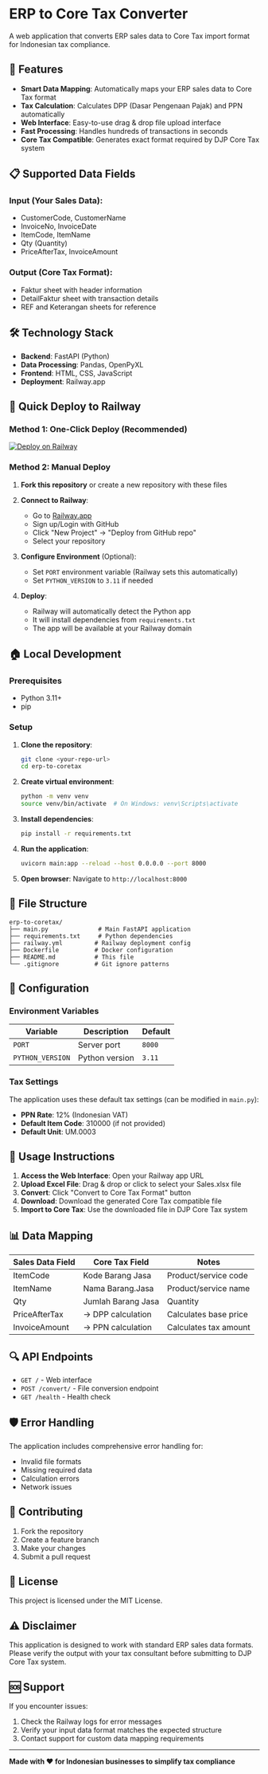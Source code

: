 # ERP to Core Tax Converter

A web application that converts ERP sales data to Core Tax import format for Indonesian tax compliance.

## 🚀 Features

- **Smart Data Mapping**: Automatically maps your ERP sales data to Core Tax format
- **Tax Calculation**: Calculates DPP (Dasar Pengenaan Pajak) and PPN automatically
- **Web Interface**: Easy-to-use drag & drop file upload interface
- **Fast Processing**: Handles hundreds of transactions in seconds
- **Core Tax Compatible**: Generates exact format required by DJP Core Tax system

## 📋 Supported Data Fields

### Input (Your Sales Data):
- CustomerCode, CustomerName
- InvoiceNo, InvoiceDate
- ItemCode, ItemName
- Qty (Quantity)
- PriceAfterTax, InvoiceAmount

### Output (Core Tax Format):
- Faktur sheet with header information
- DetailFaktur sheet with transaction details
- REF and Keterangan sheets for reference

## 🛠 Technology Stack

- **Backend**: FastAPI (Python)
- **Data Processing**: Pandas, OpenPyXL
- **Frontend**: HTML, CSS, JavaScript
- **Deployment**: Railway.app

## 🚀 Quick Deploy to Railway

### Method 1: One-Click Deploy (Recommended)

[![Deploy on Railway](https://railway.app/button.svg)](https://railway.app/new/template?template=https://github.com/yourusername/erp-to-coretax)

### Method 2: Manual Deploy

1. **Fork this repository** or create a new repository with these files

2. **Connect to Railway**:
   - Go to [Railway.app](https://railway.app)
   - Sign up/Login with GitHub
   - Click "New Project" → "Deploy from GitHub repo"
   - Select your repository

3. **Configure Environment** (Optional):
   - Set `PORT` environment variable (Railway sets this automatically)
   - Set `PYTHON_VERSION` to `3.11` if needed

4. **Deploy**:
   - Railway will automatically detect the Python app
   - It will install dependencies from `requirements.txt`
   - The app will be available at your Railway domain

## 🏠 Local Development

### Prerequisites
- Python 3.11+
- pip

### Setup

1. **Clone the repository**:
   ```bash
   git clone <your-repo-url>
   cd erp-to-coretax
   ```

2. **Create virtual environment**:
   ```bash
   python -m venv venv
   source venv/bin/activate  # On Windows: venv\Scripts\activate
   ```

3. **Install dependencies**:
   ```bash
   pip install -r requirements.txt
   ```

4. **Run the application**:
   ```bash
   uvicorn main:app --reload --host 0.0.0.0 --port 8000
   ```

5. **Open browser**: Navigate to `http://localhost:8000`

## 📁 File Structure

```
erp-to-coretax/
├── main.py              # Main FastAPI application
├── requirements.txt     # Python dependencies
├── railway.yml         # Railway deployment config
├── Dockerfile          # Docker configuration
├── README.md           # This file
└── .gitignore          # Git ignore patterns
```

## 🔧 Configuration

### Environment Variables

| Variable | Description | Default |
|----------|-------------|---------|
| `PORT` | Server port | `8000` |
| `PYTHON_VERSION` | Python version | `3.11` |

### Tax Settings

The application uses these default tax settings (can be modified in `main.py`):
- **PPN Rate**: 12% (Indonesian VAT)
- **Default Item Code**: 310000 (if not provided)
- **Default Unit**: UM.0003

## 📝 Usage Instructions

1. **Access the Web Interface**: Open your Railway app URL
2. **Upload Excel File**: Drag & drop or click to select your Sales.xlsx file
3. **Convert**: Click "Convert to Core Tax Format" button
4. **Download**: Download the generated Core Tax compatible file
5. **Import to Core Tax**: Use the downloaded file in DJP Core Tax system

## 📊 Data Mapping

| Sales Data Field | Core Tax Field | Notes |
|------------------|----------------|-------|
| ItemCode | Kode Barang Jasa | Product/service code |
| ItemName | Nama Barang.Jasa | Product/service name |
| Qty | Jumlah Barang Jasa | Quantity |
| PriceAfterTax | → DPP calculation | Calculates base price |
| InvoiceAmount | → PPN calculation | Calculates tax amount |

## 🔍 API Endpoints

- `GET /` - Web interface
- `POST /convert/` - File conversion endpoint
- `GET /health` - Health check

## 🛡️ Error Handling

The application includes comprehensive error handling for:
- Invalid file formats
- Missing required data
- Calculation errors
- Network issues

## 🤝 Contributing

1. Fork the repository
2. Create a feature branch
3. Make your changes
4. Submit a pull request

## 📄 License

This project is licensed under the MIT License.

## ⚠️ Disclaimer

This application is designed to work with standard ERP sales data formats. Please verify the output with your tax consultant before submitting to DJP Core Tax system.

## 🆘 Support

If you encounter issues:
1. Check the Railway logs for error messages
2. Verify your input data format matches the expected structure
3. Contact support for custom data mapping requirements

---

**Made with ❤️ for Indonesian businesses to simplify tax compliance**

